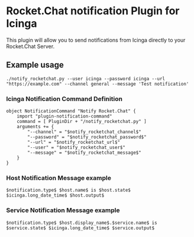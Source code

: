 Rocket.Chat notification Plugin for Icinga
==============

This plugin will allow you to send notifications from Icinga directly to your Rocket.Chat Server.

## Example usage

```
./notify_rocketchat.py --user icinga --password icinga --url "https://example.com" --channel general --message 'Test notification'
```

### Icinga Notification Command Definition

```
object NotificationCommand "Notify Rocket.Chat" {
    import "plugin-notification-command"
    command = [ PluginDir + "/notify_rocketchat.py" ]
    arguments += {
        "--channel" = "$notify_rocketchat_channel$"
        "--password" = "$notify_rocketchat_password$"
        "--url" = "$notify_rocketchat_url$"
        "--user" = "$notify_rocketchat_user$"
        "--message" = "$notify_rocketchat_message$"
    }
}
```

### Host Notification Message example

```
$notification.type$ $host.name$ is $host.state$ $icinga.long_date_time$ $host.output$
```

### Service Notification Message example

```
$notification.type$ $host.display_name$.$service.name$ is $service.state$ $icinga.long_date_time$ $service.output$
```
